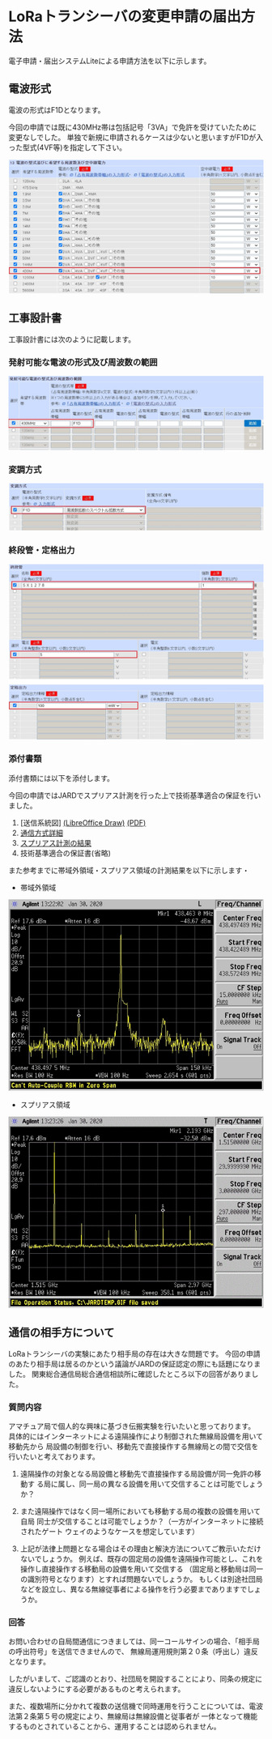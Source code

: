 # LoRaトランシーバの変更申請の届出方法
電子申請・届出システムLiteによる申請方法を以下に示します。

## 電波形式
電波の形式はF1Dとなります。

今回の申請では既に430MHz帯は包括記号「3VA」で免許を受けていたために変更なしでした。
単独で新規に申請されるケースは少ないと思いますがF1Dが入った型式(4VF等)を指定して下さい。

![電波型式](電波型式.jpg)

## 工事設計書
工事設計書には次のように記載します。
### 発射可能な電波の形式及び周波数の範囲
![発射可能な電波の型式](発射可能な電波の型式.jpg)
### 変調方式
![変調方式](変調方式.jpg)
### 終段管・定格出力
![終段管・定格出力](終段管・定格出力.jpg)
### 添付書類
添付書類には以下を添付します。

今回の申請ではJARDでスプリアス計測を行った上で技術基準適合の保証を行いました。
1. [送信系統図]
[(LibreOffice Draw)](LoRa送信機系統図.odg)
[(PDF)](LoRa送信機系統図.pdf)
1. [通信方式詳細](通信方式詳細.md)
1. [スプリアス計測の結果](スプリアス計測の結果.jpg)
1. 技術基準適合の保証書(省略)

また参考までに帯域外領域・スプリアス領域の計測結果を以下に示します・

- 帯域外領域

![帯域外](帯域外.jpg)

- スプリアス領域

![スプリアス](スプリアス.jpg)

## 通信の相手方について
LoRaトランシーバの実験にあたり相手局の存在は大きな問題です。
今回の申請のあたり相手局は居るのかという議論がJARDの保証認定の際にも話題になりました。
関東総合通信局総合通信相談所に確認したところ以下の回答がありました。
### 質問内容
アマチュア局で個人的な興味に基づき伝搬実験を行いたいと思っております。
具体的にはインターネットによる遠隔操作により制御された無線局設備を用いて移動先から
局設備の制御を行い、移動先で直接操作する無線局との間で交信を行いたいと考えております。

1. 遠隔操作の対象となる局設備と移動先で直接操作する局設備が同一免許の移動す
る局に属し、同一局の異なる設備を用いて交信することは可能でしょうか？

1. また遠隔操作ではなく同一場所においても移動する局の複数の設備を用いて自局
同士が交信することは可能でしょうか？（一方がインターネットに接続されたゲート
ウェイのようなケースを想定しています）

1. 上記が法律上問題となる場合はその理由と解決方法についてご教示いただけないでしょうか。
例えば、既存の固定局の設備を遠隔操作可能とし、これを操作し直接操作する移動局の設備を用いて交信する
（固定局と移動局は同一の識別符号となります）とすれば問題ないでしょうか。
もしくは別途社団局などを設立し、異なる無線従事者による操作を行う必要までありますでしょうか。

### 回答
お問い合わせの自局間通信につきましては、同一コールサインの場合、「相手局の呼出符号」を送信できませんので、
無線局運用規則第２０条（呼出し）違反となります。

したがいまして、ご認識のとおり、社団局を開設することにより、同条の規定に違反しないようにする必要があるものと考えられます。

また、複数場所に分かれて複数の送信機で同時運用を行うことについては、電波法第２条第５号の規定により、無線局は無線設備と従事者が
一体となって機能するものとされていることから、運用することは認められません。
